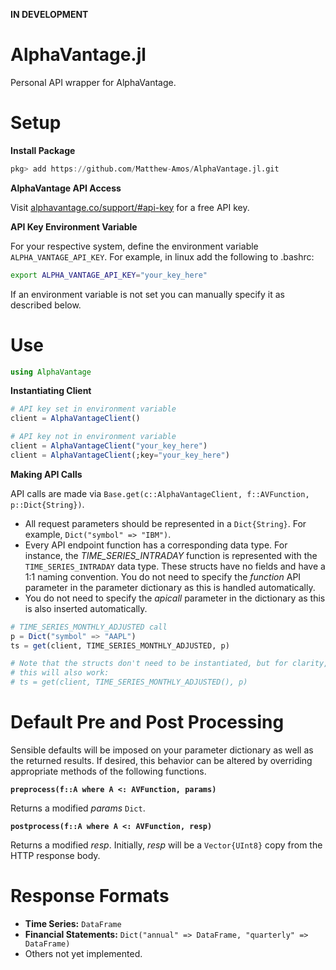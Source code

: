 __IN DEVELOPMENT__

# AlphaVantage.jl

Personal API wrapper for AlphaVantage.

# Setup

__Install Package__

```julia
pkg> add https://github.com/Matthew-Amos/AlphaVantage.jl.git
```

__AlphaVantage API Access__

Visit
[alphavantage.co/support/#api-key](https://www.alphavantage.co/support/#api-key)
for a free API key.

__API Key Environment Variable__

For your respective system, define the environment variable
`ALPHA_VANTAGE_API_KEY`. For example, in linux add the following to
.bashrc:

```bash
export ALPHA_VANTAGE_API_KEY="your_key_here"
```

If an environment variable is not set you can manually specify it as described
below.

# Use

```julia
using AlphaVantage
```

__Instantiating Client__

```julia
# API key set in environment variable
client = AlphaVantageClient()

# API key not in environment variable
client = AlphaVantageClient("your_key_here")
client = AlphaVantageClient(;key="your_key_here")
```

__Making API Calls__

API calls are made via `Base.get(c::AlphaVantageClient, f::AVFunction,
p::Dict{String})`.

- All request parameters should be represented in a `Dict{String}`. For
  example, `Dict("symbol" => "IBM")`.
- Every API endpoint function has a corresponding data type. For instance, the
  _TIME_SERIES_INTRADAY_ function is represented with the
`TIME_SERIES_INTRADAY` data type. These structs have no fields and have a 1:1
naming convention. You do not need to specify the _function_ API parameter in
the parameter dictionary as this is handled automatically.
- You do not need to specify the _apicall_ parameter in the dictionary as
  this is also inserted automatically.


```julia
# TIME_SERIES_MONTHLY_ADJUSTED call
p = Dict("symbol" => "AAPL")
ts = get(client, TIME_SERIES_MONTHLY_ADJUSTED, p)

# Note that the structs don't need to be instantiated, but for clarity,
# this will also work:
# ts = get(client, TIME_SERIES_MONTHLY_ADJUSTED(), p) 
```

# Default Pre and Post Processing

Sensible defaults will be imposed on your parameter dictionary as well as the
returned results. If desired, this behavior can be altered by overriding
appropriate methods of the following functions.

__`preprocess(f::A where A <: AVFunction, params)`__

Returns a modified _params_ `Dict`.

__`postprocess(f::A where A <: AVFunction, resp)`__

Returns a modified _resp_. Initially, _resp_ will be a `Vector{UInt8}` copy
from the HTTP response body.

# Response Formats

- __Time Series:__ `DataFrame`
- __Financial Statements:__ `Dict("annual" => DataFrame, "quarterly" =>
  DataFrame)`
- Others not yet implemented.

